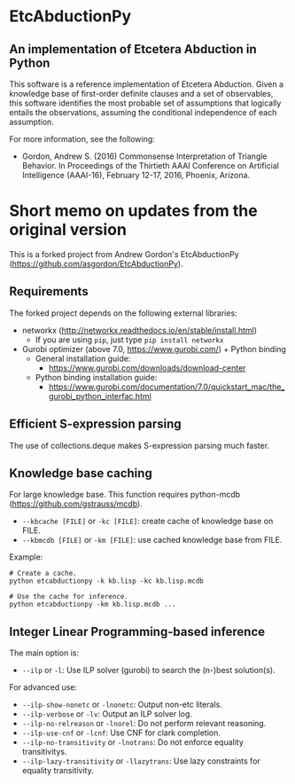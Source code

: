 # EtcAbductionPy

## An implementation of Etcetera Abduction in Python

This software is a reference implementation of Etcetera Abduction. Given a knowledge base of first-order definite clauses and a set of observables, this software identifies the most probable set of assumptions that logically entails the observations, assuming the conditional independence of each assumption.

For more information, see the following:

* Gordon, Andrew S. (2016) Commonsense Interpretation of Triangle Behavior. In Proceedings of the Thirtieth AAAI Conference on Artificial Intelligence (AAAI-16), February 12-17, 2016, Phoenix, Arizona.


# Short memo on updates from the original version

This is a forked project from Andrew Gordon's EtcAbductionPy (https://github.com/asgordon/EtcAbductionPy).


## Requirements

The forked project depends on the following external libraries:

- networkx (http://networkx.readthedocs.io/en/stable/install.html)
    - If you are using `pip`, just type `pip install networkx`
- Gurobi optimizer (above 7.0, https://www.gurobi.com/) + Python binding
    - General installation guide:
        - https://www.gurobi.com/downloads/download-center
    - Python binding installation guide:
        - https://www.gurobi.com/documentation/7.0/quickstart_mac/the_gurobi_python_interfac.html


## Efficient S-expression parsing

The use of collections.deque makes S-expression parsing much faster.


## Knowledge base caching

For large knowledge base. This function requires python-mcdb (https://github.com/gstrauss/mcdb).

* `--kbcache [FILE]` or `-kc [FILE]`: create cache of knowledge base on FILE.
* `--kbmcdb [FILE]` or `-km [FILE]`: use cached knowledge base from FILE.

Example:

    # Create a cache.
    python etcabductionpy -k kb.lisp -kc kb.lisp.mcdb

    # Use the cache for inference.
    python etcabductionpy -km kb.lisp.mcdb ...


## Integer Linear Programming-based inference

The main option is:

* `--ilp` or `-l`: Use ILP solver (gurobi) to search the (n-)best solution(s).

For advanced use:

* `--ilp-show-nonetc` or `-lnonetc`: Output non-etc literals.
* `--ilp-verbose` or `-lv`: Output an ILP solver log.
* `--ilp-no-relreason` or `-lnorel`: Do not perform relevant reasoning.
* `--ilp-use-cnf` or `-lcnf`: Use CNF for clark completion.
* `--ilp-no-transitivity` or `-lnotrans`: Do not enforce equality transitivitys.
* `--ilp-lazy-transitivity` or `-llazytrans`: Use lazy constraints for equality transitivity.
